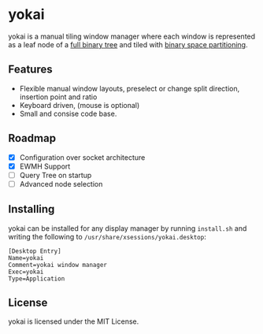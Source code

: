 # yokai

yokai is a manual tiling window manager where each window is represented as a leaf node of a [full binary tree](https://en.wikipedia.org/wiki/Binary_tree#Types_of_binary_trees) and tiled with [binary space partitioning](https://en.wikipedia.org/wiki/Binary_space_partitioning).

## Features
 - Flexible manual window layouts, preselect or change split direction, insertion point and ratio
 - Keyboard driven, (mouse is optional)
 - Small and consise code base.

## Roadmap
 - [X] Configuration over socket architecture
 - [X] EWMH Support
 - [ ] Query Tree on startup
 - [ ] Advanced node selection

## Installing

yokai can be installed for any display manager by running `install.sh` and writing the following to `/usr/share/xsessions/yokai.desktop`:

```
[Desktop Entry]
Name=yokai
Comment=yokai window manager
Exec=yokai
Type=Application
```

## License

yokai is licensed under the MIT License.

